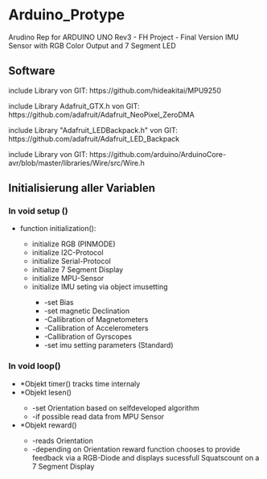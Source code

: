 # Arduino_Protype
 Arudino Rep for ARDUINO UNO Rev3 - FH Project - Final Version IMU Sensor with RGB Color Output and 7 Segment LED

## Software 
<p>include Library <MPU9250.h> von GIT: https://github.com/hideakitai/MPU9250 
</p>
<p>include Library Adafruit_GTX.h von GIT: https://github.com/adafruit/Adafruit_NeoPixel_ZeroDMA
</p>
<p>include Library "Adafruit_LEDBackpack.h" von GIT: 
https://github.com/adafruit/Adafruit_LED_Backpack
</p>
<p>include Library <Wire.h> von GIT: https://github.com/arduino/ArduinoCore-avr/blob/master/libraries/Wire/src/Wire.h
</p>
 
## Initialisierung aller Variablen<p>
### In void setup ()  
<ul>
 <li> function initialization(): </li>
    <ul>
     <li>initialize RGB (PINMODE)</li>
     <li>initialize I2C-Protocol</li>
     <li>initialize Serial-Protocol</li>
     <li>initialize 7 Segment Display</li>
     <li>initialize MPU-Sensor</li>
     <li>initialize IMU seting via object imusetting</li>
        <ul>
         <li>-set Bias</li>
         <li>-set magnetic Declination</li>
         <li>-Callibration of Magnetometers</li>
         <li>-Callibration of Accelerometers </li>
         <li>-Callibration of Gyrscopes</li>
         <li>-set imu setting parameters (Standard)</li>
        </ul>
    </ul>
  </li>
</ul>
  
   
### In void loop()
<ul>
 <li>*Objekt timer() tracks time internaly </li>
 <li>*Objekt lesen() </li>
  <ul>
   <li>-set Orientation based on selfdeveloped algorithm </li>
   <li>-if possible read data from MPU Sensor</li>
  </ul>
 <li>*Objekt reward() </li>
  <ul>
   <li>-reads Orientation </li>
   <li>-depending on Orientation reward function chooses to provide feedback via a RGB-Diode and displays sucessfull Squatscount on a 7 Segment Display </li>
  </ul>

 

  


